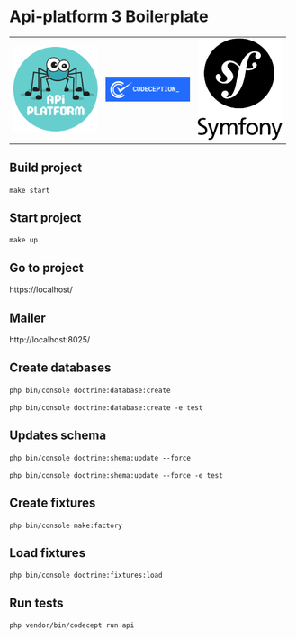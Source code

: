 # Api-platform 3 Boilerplate

<table border="0">
 <tr>
    <td><img width="150px" src=".github/api-platform.png" /></td>
    <td><img width="150px" src=".github/codeception.png" /></td>
    <td><img width="150px" src=".github/symfony.png" /></td>
 </tr>
</table>

## Build project

`make start`

## Start project

`make up`

## Go to project

https://localhost/

## Mailer

http://localhost:8025/

## Create databases

`php bin/console doctrine:database:create`

`php bin/console doctrine:database:create -e test`

## Updates schema

`php bin/console doctrine:shema:update --force`

`php bin/console doctrine:shema:update --force -e test`

## Create fixtures

`php bin/console make:factory`

## Load fixtures

`php bin/console doctrine:fixtures:load`

## Run tests

`php vendor/bin/codecept run api`
